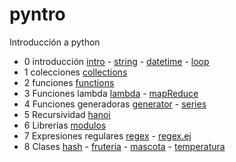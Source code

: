 # pyntro
Introducción a python

* 0 introducción [intro](https://github.com/arturisimo/pyntro/blob/master/00.intro.py) - [string](https://github.com/arturisimo/pyntro/blob/master/00.string.py) - [datetime](https://github.com/arturisimo/pyntro/blob/master/00.datetime.py) - [loop](https://github.com/arturisimo/pyntro/blob/master/00.loop.py)
* 1 colecciones [collections](https://github.com/arturisimo/pyntro/blob/master/01.collections.py)
* 2 funciones [functions](https://github.com/arturisimo/pyntro/blob/master/02.functions.py)
* 3 Funciones lambda [lambda](https://github.com/arturisimo/pyntro/blob/master/03.lambda.py) - [mapReduce](https://github.com/arturisimo/pyntro/blob/master/03.mapReduce.py)
* 4 Funciones generadoras [generator](https://github.com/arturisimo/pyntro/blob/master/04.generator.py) - [series](https://github.com/arturisimo/pyntro/blob/master/04.series.py)
* 5 Recursividad [hanoi](https://github.com/arturisimo/pyntro/blob/master/05.hanoi.py)
* 6 Librerías [modulos](https://github.com/arturisimo/pyntro/blob/master/06.modulos.py)
* 7 Expresiones regulares [regex](https://github.com/arturisimo/pyntro/blob/master/07.regex.py) - [regex.ej](https://github.com/arturisimo/pyntro/blob/master/07.regex.ej.py) 
* 8 Clases [hash](https://github.com/arturisimo/pyntro/blob/master/08.hash.py) - [fruteria](https://github.com/arturisimo/pyntro/blob/master/08.fruteria.py) - [mascota](https://github.com/arturisimo/pyntro/blob/master/08.mascota.py) - [temperatura](https://github.com/arturisimo/pyntro/blob/master/08.temperatura.py)
